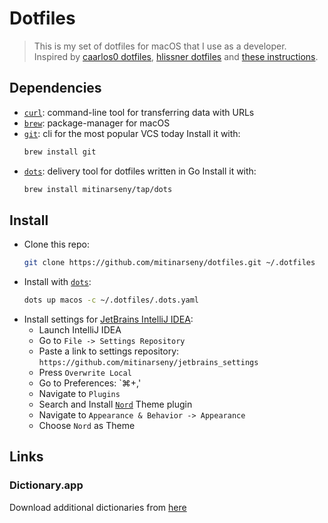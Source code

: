 # Dotfiles

> This is my set of dotfiles for macOS that I use as a developer.  
  Inspired by [caarlos0 dotfiles](https://github.com/caarlos0/dotfiles), [hlissner dotfiles](https://github.com/hlissner/dotfiles/tree/master/shell/zsh) and [these instructions](https://sourabhbajaj.com/mac-setup/).

## Dependencies

* [`curl`](https://curl.haxx.se): command-line tool for transferring data with URLs
* [`brew`](https://brew.sh): package-manager for macOS
* [`git`](https://git-scm.com): cli for the most popular VCS today
  Install it with:
  ```bash
  brew install git
  ```
* [`dots`](https://github.com/mitinarseny/dots): delivery tool for dotfiles written in Go
  Install it with:
  ```bash
  brew install mitinarseny/tap/dots
  ```

## Install
* Clone this repo:
  ```bash
  git clone https://github.com/mitinarseny/dotfiles.git ~/.dotfiles
  ```
* Install with [`dots`](https://github.com/mitinarseny/dots):
  ```bash
  dots up macos -c ~/.dotfiles/.dots.yaml
  ```
* Install settings for [JetBrains IntelliJ IDEA](https://www.jetbrains.com/idea/):
  * Launch IntelliJ IDEA
  * Go to `File -> Settings Repository`
  * Paste a link to settings repository: `https://github.com/mitinarseny/jetbrains_settings`
  * Press `Overwrite Local`
  * Go to Preferences: `⌘+,'
  * Navigate to `Plugins`
  * Search and Install [`Nord`](https://plugins.jetbrains.com/plugin/10321-nord) Theme plugin
  * Navigate to `Appearance & Behavior -> Appearance`
  * Choose `Nord` as Theme
## Links
### Dictionary.app
Download additional dictionaries from [here](https://rutracker.org/forum/viewtopic.php?t=4264270)
